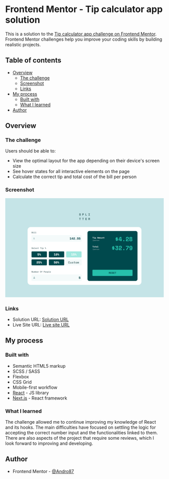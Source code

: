 # Frontend Mentor - Tip calculator app solution

This is a solution to the [Tip calculator app challenge on Frontend Mentor](https://www.frontendmentor.io/challenges/tip-calculator-app-ugJNGbJUX). Frontend Mentor challenges help you improve your coding skills by building realistic projects.

## Table of contents

-   [Overview](#overview)
    -   [The challenge](#the-challenge)
    -   [Screenshot](#screenshot)
    -   [Links](#links)
-   [My process](#my-process)
    -   [Built with](#built-with)
    -   [What I learned](#what-i-learned)
-   [Author](#author)

## Overview

### The challenge

Users should be able to:

-   View the optimal layout for the app depending on their device's screen size
-   See hover states for all interactive elements on the page
-   Calculate the correct tip and total cost of the bill per person

### Screenshot

![Tip calculator app](./public/images/screenshot.png)

### Links

-   Solution URL: [Solution URL ](https://github.com/Andro87/tip-calculator-app.git)
-   Live Site URL: [Live site URL ](https://tip-calculator-app-tau-eight.vercel.app/)

## My process

### Built with

-   Semantic HTML5 markup
-   SCSS / SASS
-   Flexbox
-   CSS Grid
-   Mobile-first workflow
-   [React](https://reactjs.org/) - JS library
-   [Next.js](https://nextjs.org/) - React framework

### What I learned

The challenge allowed me to continue improving my knowledge of React and its hooks.
The main difficulties have focused on settling the logic for accepting the correct number input and the functionalities linked to them.
There are also aspects of the project that require some reviews, which I look forward to improving and developing.

## Author

-   Frontend Mentor - [@Andro87](https://www.frontendmentor.io/profile/Andro87)

